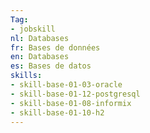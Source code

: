 ```yaml
---
Tag: 
- jobskill
nl: Databases
fr: Bases de données
en: Databases
es: Bases de datos
skills:
- skill-base-01-03-oracle
- skill-base-01-12-postgresql
- skill-base-01-08-informix
- skill-base-01-10-h2
---
```



